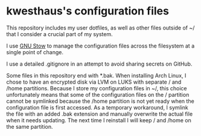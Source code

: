 # kwesthaus's configuration files

This repository includes my user dotfiles, as well as other files outside of ~/
that I consider a crucial part of my system.

I use [GNU Stow](https://www.gnu.org/software/stow/manual/stow.html) to manage
the configuration files across the filesystem at a single point of change.

I use a detailed .gitignore in an attempt to avoid sharing secrets on GitHub.

Some files in this repository end with *.bak. When installing Arch Linux, I
chose to have an encrypted disk via LVM on LUKS with separate / and /home
partitions. Because I store my configuration files in ~/, this choice
unfortunately means that some of the configuration files on the / partition
cannot be symlinked because the /home partition is not yet ready when the
configuration file is first accessed. As a temporary workaround, I symlink the
file with an added .bak extension and manually overwrite the actual file when
it needs updating. The next time I reinstall I will keep / and /home on the same
partition.
